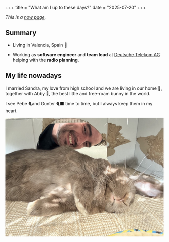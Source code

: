 +++
title = "What am I up to these days?"
date = "2025-07-20"
+++

*This is a [now page](https://nownownow.com/about).*

## Summary

 - Living in Valencia, Spain 🥘

 - Working as **software engineer** and **team lead** at [Deutsche Telekom AG](https://www.telekom.com/en) helping with the **radio planning**.

 ## My life nowadays

I married Sandra, my love from high school and we are living in our home 🏡, together
with Abby 🐇, the best little and free-roam bunny in the world.

I see Pebe 🐈and Gunter 🐈‍⬛ time to time, but I always keep them in my heart.

![Abby & me](abby-and-marcos.jpg)
